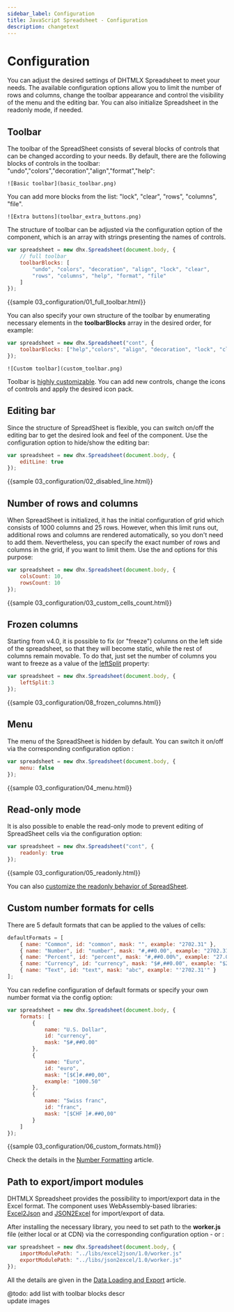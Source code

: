 ```yaml
---
sidebar_label: Configuration
title: JavaScript Spreadsheet - Configuration
description: changetext
---
```


# Configuration

You can adjust the desired settings of DHTMLX Spreadsheet to meet your needs. The available configuration options allow you to limit the number of rows and columns, change the toolbar appearance and control the visibility of the menu and the editing bar. You can also initialize Spreadsheet in the readonly mode, if needed.

## Toolbar

The toolbar of the SpreadSheet consists of several blocks of controls that can be changed according to your needs. By default, there are the following blocks of controls in the toolbar: "undo","colors","decoration","align","format","help":

```
![Basic toolbar](basic_toolbar.png)
```

You can add more blocks from the list: "lock", "clear", "rows", "columns", "file".

```
![Extra buttons](toolbar_extra_buttons.png)
```

The structure of toolbar can be adjusted via the [](api/spreadsheet_toolbarblocks_config.md) configuration option of the component, which is an array with strings presenting the names of controls.

~~~js
var spreadsheet = new dhx.Spreadsheet(document.body, {
	// full toolbar
    toolbarBlocks: [
    	"undo", "colors", "decoration", "align", "lock", "clear", 
        "rows", "columns", "help", "format", "file"
    ]
});
~~~

{{sample  03_configuration/01_full_toolbar.html}}

You can also specify your own structure of the toolbar by enumerating necessary elements in the **toolbarBlocks** array in the desired order, for example:

~~~js
var spreadsheet = new dhx.Spreadsheet("cont", {
	toolbarBlocks: ["help","colors", "align", "decoration", "lock", "clear"]
});
~~~

```
![Custom toolbar](custom_toolbar.png)
```

Toolbar is [highly customizable](customization.md). You can add new controls, change the icons of controls and apply the desired icon pack.

## Editing bar

Since the structure of SpreadSheet is flexible, you can switch on/off the editing bar to get the desired look and feel of the component. Use the [](api/spreadsheet_editline_config.md) configuration option to hide/show
the editing bar:

~~~js
var spreadsheet = new dhx.Spreadsheet(document.body, {
    editLine: true
});
~~~

{{sample 03_configuration/02_disabled_line.html}}

## Number of rows and columns

When SpreadSheet is initialized, it has the initial configuration of grid which consists of 1000 columns and 25 rows. However, when this limit runs out, additional rows and columns are rendered automatically, so you don't need to add them. Nevertheless, you can specify the exact number of rows and columns in the grid, if you want to limit them. Use the [](api/spreadsheet_colscount_config.md) and [](api/spreadsheet_rowscount_config.md) options for this purpose:  

~~~js
var spreadsheet = new dhx.Spreadsheet(document.body, {          
    colsCount: 10,
    rowsCount: 10
});
~~~

{{sample 03_configuration/03_custom_cells_count.html}}

## Frozen columns

Starting from v4.0, it is possible to fix (or "freeze") columns on the left side of the spreadsheet, so that they will become static, while the rest of columns remain movable. To do that, just set the number of columns you want to freeze as a value of the [leftSplit](api/spreadsheet_leftsplit_config.md) property:

~~~js
var spreadsheet = new dhx.Spreadsheet(document.body, {          
    leftSplit:3 
});
~~~

{{sample	03_configuration/08_frozen_columns.html}}

## Menu

The menu of the SpreadSheet is hidden by default. You can switch it on/off via the corresponding configuration option [](api/spreadsheet_menu_config.md):

~~~js
var spreadsheet = new dhx.Spreadsheet(document.body, {
	menu: false
});
~~~

{{sample 03_configuration/04_menu.html}}

## Read-only mode

It is also possible to enable the read-only mode to prevent editing of SpreadSheet cells via the [](api/spreadsheet_readonly_config.md) configuration option:

~~~js
var spreadsheet = new dhx.Spreadsheet("cont", {
	readonly: true
});
~~~

{{sample 	03_configuration/05_readonly.html}}

You can also [customize the readonly behavior of SpreadSheet](customization.md#custom-read-only-mode).

## Custom number formats for cells

There are 5 default formats that can be applied to the values of cells:

~~~js
defaultFormats = [
	{ name: "Common", id: "common", mask: "", example: "2702.31" },
	{ name: "Number", id: "number", mask: "#,##0.00", example: "2702.31" },
	{ name: "Percent", id: "percent", mask: "#,##0.00%", example: "27.0231%" },
	{ name: "Currency", id: "currency", mask: "$#,##0.00", example: "$2702.31" },
	{ name: "Text", id: "text", mask: "abc", example: "'2702.31'" }
];
~~~

You can redefine configuration of default formats or specify your own number format via the [](api/spreadsheet_formats_config.md) config option:

~~~js
var spreadsheet = new dhx.Spreadsheet(document.body, {          
    formats: [
    	{
    		name: "U.S. Dollar",
    		id: "currency",
    		mask: "$#,##0.00"
    	},
    	{
    		name: "Euro",
    		id: "euro",
    		mask: "[$€]#.##0,00",
    		example: "1000.50"
    	},
    	{
    		name: "Swiss franc",
    		id: "franc",
    		mask: "[$CHF ]#.##0,00"
    	}
    ]
});
~~~

{{sample 03_configuration/06_custom_formats.html}}

Check the details in the [Number Formatting](number_formatting.md) article.

## Path to export/import modules

DHTMLX Spreadsheet provides the possibility to import/export data in the Excel format. The component uses WebAssembly-based libraries: [Excel2Json](https://github.com/dhtmlx/excel2json) and [JSON2Excel](https://github.com/dhtmlx/json2excel) for import/export of data.

After installing the necessary library, you need to set path to the **worker.js** file (either local or at CDN)
via the corresponding configuration option - [](api/spreadsheet_importmodulepath_config.md) or [](api/spreadsheet_exportmodulepath_config.md):

~~~js
var spreadsheet = new dhx.Spreadsheet(document.body, {  
	importModulePath: "../libs/excel2json/1.0/worker.js"
	exportModulePath: "../libs/json2excel/1.0/worker.js"
});
~~~

All the details are given in the [Data Loading and Export](loading_data.md) article.

@todo: 
add list with toolbar blocks descr<br>
update images
